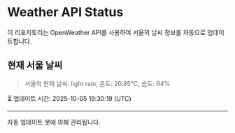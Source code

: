 
# Weather API Status

이 리포지토리는 OpenWeather API를 사용하여 서울의 날씨 정보를 자동으로 업데이트합니다.

## 현재 서울 날씨
> 서울의 현재 날씨: light rain, 온도: 20.85°C, 습도: 94%

⏳ 업데이트 시간: 2025-10-05 19:30:19 (UTC)

---
자동 업데이트 봇에 의해 관리됩니다.
